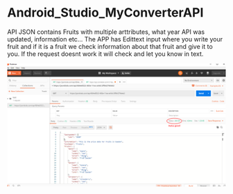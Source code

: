 # Android_Studio_MyConverterAPI

API JSON contains Fruits with multiple arttributes, what year API was updated, information etc... 
The APP has Edittext input where you write your fruit and if it is a fruit we check information about that fruit and give it to you. If the request doesnt work it will check and let you know in text. 

![](images/myconverterapipostman.png)
